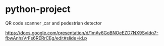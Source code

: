 # python-project
QR code scanner ,car and pedestrian detector 

https://docs.google.com/presentation/d/1mAy6GoBNOeEZD7NX9SvIdq7-fbwAnhsVrFs6RERrCEg/edit#slide=id.p

